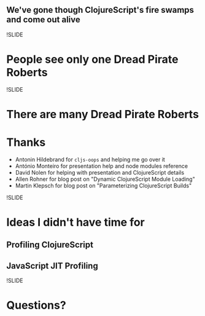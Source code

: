 ## We've gone though ClojureScript's fire swamps and come out alive

!SLIDE

# People see only one **Dread Pirate Roberts**

!SLIDE

# There are many **Dread Pirate Roberts**

# Thanks
- Antonin Hildebrand for `cljs-oops` and helping me go over it
- António Monteiro for presentation help and node modules reference
- David Nolen for helping with presentation and ClojureScript details
- Allen Rohner for blog post on "Dynamic ClojureScript Module Loading"
- Martin Klepsch for blog post on "Parameterizing ClojureScript Builds"

!SLIDE

# Ideas I didn't have time for

## Profiling ClojureScript
## JavaScript JIT Profiling

!SLIDE

# Questions?
